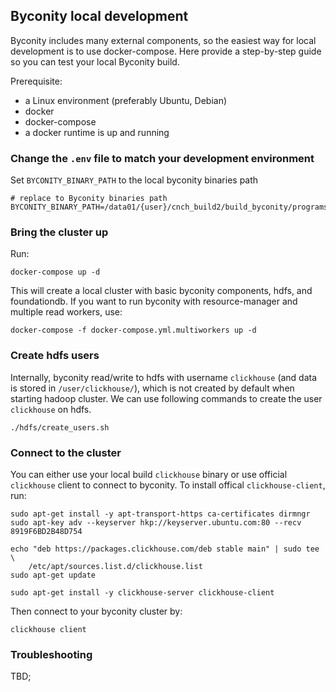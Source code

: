 ## Byconity local development

Byconity includes many external components, so the easiest way for local development is to use docker-compose. Here provide a step-by-step guide so you can test your local Byconity build.

Prerequisite:
- a Linux environment (preferably Ubuntu, Debian)
- docker
- docker-compose
- a docker runtime is up and running

### Change the `.env` file to match your development environment

Set `BYCONITY_BINARY_PATH` to the local byconity binaries path

```
# replace to Byconity binaries path
BYCONITY_BINARY_PATH=/data01/{user}/cnch_build2/build_byconity/programs/
```

### Bring the cluster up

Run:

```
docker-compose up -d
```

This will create a local cluster with basic byconity components, hdfs, and foundationdb. If you want to run byconity with resource-manager and multiple read workers, use:

```
docker-compose -f docker-compose.yml.multiworkers up -d
```

### Create hdfs users
Internally, byconity read/write to hdfs with username `clickhouse` (and data is stored in `/user/clickhouse/`), which is not created by default when starting hadoop cluster. We can use following commands to create the user `clickhouse` on hdfs.

```
./hdfs/create_users.sh
```

### Connect to the cluster

You can either use your local build `clickhouse` binary or use official `clickhouse` client to connect to byconity. To install offical `clickhouse-client`, run:

```
sudo apt-get install -y apt-transport-https ca-certificates dirmngr
sudo apt-key adv --keyserver hkp://keyserver.ubuntu.com:80 --recv 8919F6BD2B48D754

echo "deb https://packages.clickhouse.com/deb stable main" | sudo tee \
    /etc/apt/sources.list.d/clickhouse.list
sudo apt-get update

sudo apt-get install -y clickhouse-server clickhouse-client
```

Then connect to your byconity cluster by:

```
clickhouse client
```

### Troubleshooting

TBD;
